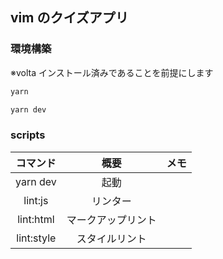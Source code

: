 ## vim のクイズアプリ

### 環境構築

※volta インストール済みであることを前提にします

```sh
yarn

yarn dev
```

### scripts

|  コマンド  |        概要        | メモ |
| :--------: | :----------------: | :--: |
|  yarn dev  |        起動        |      |
|  lint:js   |      リンター      |      |
| lint:html  | マークアップリント |      |
| lint:style |   スタイルリント   |      |
